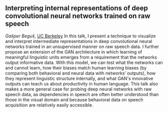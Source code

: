 <!-- # Representation of speech, articulatory dynamics, prosody and language in layers. What do the models know? -->

## Interpreting internal representations of deep convolutional neural networks trained on raw speech

*Gašper Beguš*, [UC Berkeley](https://www.berkeley.edu/)
In this talk, I present a technique to visualize and interpret intermediate representations in deep convolutional neural networks trained in an unsupervised manner on raw speech data. I further propose an extension of the GAN architecture in which learning of meaningful linguistic units emerges from a requirement that the networks output informative data. With this model, we can test what the networks can and cannot learn, how their biases match human learning biases (by comparing both behavioral and neural data with networks’ outputs), how they represent linguistic structure internally, and what GAN's innovative outputs can teach us about productivity in human language. This talk also makes a more general case for probing deep neural networks with raw speech data, as dependencies in speech are often better understood than those in the visual domain and because behavioral data on speech acquisition are relatively easily accessible.